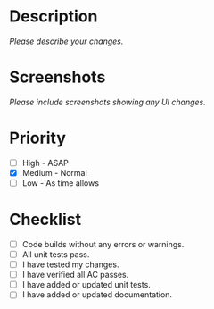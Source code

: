 # Description
_Please describe your changes._



# Screenshots
_Please include screenshots showing any UI changes._


# Priority
- [ ] High - ASAP
- [x] Medium - Normal
- [ ] Low - As time allows

# Checklist

- [ ] Code builds without any errors or warnings.
- [ ] All unit tests pass.
- [ ] I have tested my changes.
- [ ] I have verified all AC passes.
- [ ] I have added or updated unit tests.
- [ ] I have added or updated documentation.